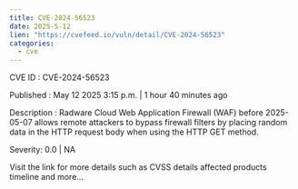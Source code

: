 ```yaml
---
title: CVE-2024-56523
date: 2025-5-12
lien: "https://cvefeed.io/vuln/detail/CVE-2024-56523"
categories:
  - cve
---
```


CVE ID : CVE-2024-56523

Published :  May 12
2025
3:15 p.m. | 1 hour
40 minutes ago

Description : Radware Cloud Web Application Firewall (WAF) before 2025-05-07 allows remote attackers to bypass firewall filters by placing random data in the HTTP request body when using the HTTP GET method.

Severity: 0.0 | NA

Visit the link for more details
such as CVSS details
affected products
timeline
and more...
